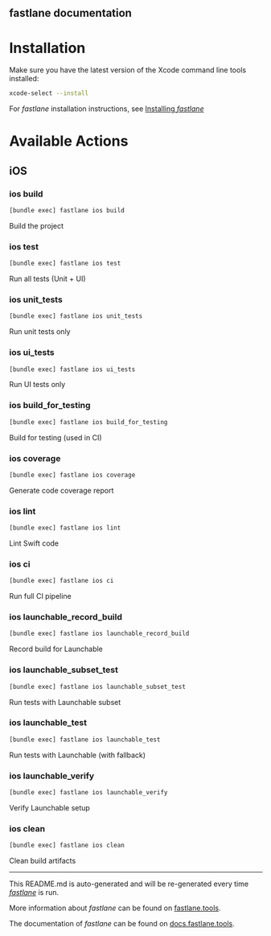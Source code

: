 fastlane documentation
----

# Installation

Make sure you have the latest version of the Xcode command line tools installed:

```sh
xcode-select --install
```

For _fastlane_ installation instructions, see [Installing _fastlane_](https://docs.fastlane.tools/#installing-fastlane)

# Available Actions

## iOS

### ios build

```sh
[bundle exec] fastlane ios build
```

Build the project

### ios test

```sh
[bundle exec] fastlane ios test
```

Run all tests (Unit + UI)

### ios unit_tests

```sh
[bundle exec] fastlane ios unit_tests
```

Run unit tests only

### ios ui_tests

```sh
[bundle exec] fastlane ios ui_tests
```

Run UI tests only

### ios build_for_testing

```sh
[bundle exec] fastlane ios build_for_testing
```

Build for testing (used in CI)

### ios coverage

```sh
[bundle exec] fastlane ios coverage
```

Generate code coverage report

### ios lint

```sh
[bundle exec] fastlane ios lint
```

Lint Swift code

### ios ci

```sh
[bundle exec] fastlane ios ci
```

Run full CI pipeline

### ios launchable_record_build

```sh
[bundle exec] fastlane ios launchable_record_build
```

Record build for Launchable

### ios launchable_subset_test

```sh
[bundle exec] fastlane ios launchable_subset_test
```

Run tests with Launchable subset

### ios launchable_test

```sh
[bundle exec] fastlane ios launchable_test
```

Run tests with Launchable (with fallback)

### ios launchable_verify

```sh
[bundle exec] fastlane ios launchable_verify
```

Verify Launchable setup

### ios clean

```sh
[bundle exec] fastlane ios clean
```

Clean build artifacts

----

This README.md is auto-generated and will be re-generated every time [_fastlane_](https://fastlane.tools) is run.

More information about _fastlane_ can be found on [fastlane.tools](https://fastlane.tools).

The documentation of _fastlane_ can be found on [docs.fastlane.tools](https://docs.fastlane.tools).
